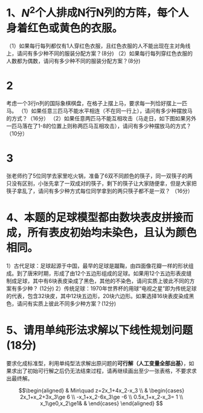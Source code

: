# 1、$N^2$个人排成N行N列的方阵，每个人身着红色或黄色的衣服。

（1）如果每行每列都仅有1人穿红色衣服，且红色衣服的人不能出现在主对角线上，请问有多少种不同的服装分配方案？(8分)
（2）如果每行每列穿红色衣服的人数都为偶数，请问有多少种不同的服装分配方案？(8分)

# 2
考虑一个3行n列的国际象棋棋盘，在格子上摆上马，要求每一列恰好摆上一匹马。
（1）如果任意三匹马不能水平相连（不在同一行上），请问有多少种摆放马的方式？（16分）
（2）如果任意两匹马不能互相攻击（马走日，如下图如果另外一匹马落在了1-8的位置上则称两匹马互相攻击），请问有多少种摆放马的方式？（10分）

# 3
张老师约了5位同学去家里吃火锅，准备了6双不同颜色的筷子，同一双筷子的两只没有区别，小张先拿了一双成对的筷子，剩下的筷子让大家随便拿，但是大家把筷子拿乱了，请问有多少种方式每位同学拿到的两只筷子都不是一双？ （16分）

  
# 4、本题的足球模型都由数块表皮拼接而成，所有表皮初始均未染色，且认为颜色相同。

1）古代足球：足球起源于中国，最早的足球是蹴鞠，由四面像花瓣一样的形状组成。到了唐宋时期，形成了由12个五边形组成的足球。如果用12个五边形表皮缝制成足球，其中有6块表皮染成了黑色，其他的不染色，请问实质上彼此不同的方案有多少种？ (12分)
2）传统足球：1970年世界杯的用球“电视之星”即为传统足球的代表，包含32块皮，其中12块五边形，20块六边形。如果选择16块表皮染成黑色，请问有实质上彼此不同多少种方案？(12分)


# 5、请用单纯形法求解以下线性规划问题(18分)

要求化成标准型，利用单纯型法求解出原问题的**可行解（人工变量全部出基）**，如果求出了初始可行解之后仍无法结束过程，请再继续画出至少一张表格，不要求求出最终解。

$$\begin{aligned}
 & Min\quad z=2x_1+4x_2-x_3 \\
 & 
\begin{cases}
2x_1+x_2+3x_3\ge 6 \\
-x_1+x_2-6x_3\ge -6 \\
0.5x_1+x_2-x_3= 1 \\
x_1\ge0,x_2\ge1& & 
\end{cases}
\end{aligned}
$$
